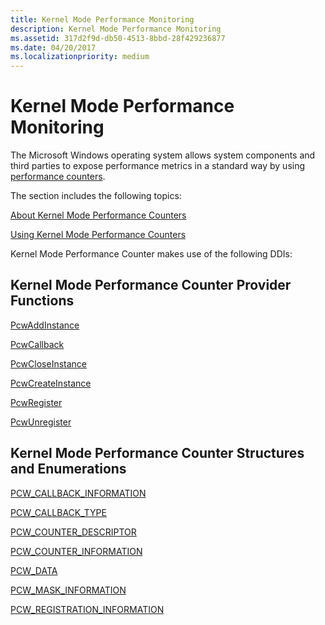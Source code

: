 ```yaml
---
title: Kernel Mode Performance Monitoring
description: Kernel Mode Performance Monitoring
ms.assetid: 317d2f9d-db50-4513-8bbd-28f429236877
ms.date: 04/20/2017
ms.localizationpriority: medium
---
```


# Kernel Mode Performance Monitoring

The Microsoft Windows operating system allows system components and third parties to expose performance metrics in a standard way by using [performance counters](https://go.microsoft.com/fwlink/p/?linkid=144442).

The section includes the following topics:

[About Kernel Mode Performance Counters](about-kernel-mode-performance-counters.md)

[Using Kernel Mode Performance Counters](using-kernel-mode-performance-counters.md)

Kernel Mode Performance Counter makes use of the following DDIs:

## Kernel Mode Performance Counter Provider Functions

[PcwAddInstance](https://docs.microsoft.com/windows-hardware/drivers/ddi/content/wdm/nf-wdm-pcwaddinstance)

[PcwCallback](https://docs.microsoft.com/windows-hardware/drivers/ddi/content/wdm/nc-wdm-pcw_callback)

[PcwCloseInstance](https://docs.microsoft.com/windows-hardware/drivers/ddi/content/wdm/nf-wdm-pcwcloseinstance)

[PcwCreateInstance](https://docs.microsoft.com/windows-hardware/drivers/ddi/content/wdm/nf-wdm-pcwcreateinstance)

[PcwRegister](https://docs.microsoft.com/windows-hardware/drivers/ddi/content/wdm/nf-wdm-pcwregister)

[PcwUnregister](https://docs.microsoft.com/windows-hardware/drivers/ddi/content/wdm/nf-wdm-pcwunregister)

## Kernel Mode Performance Counter Structures and Enumerations

[PCW_CALLBACK_INFORMATION](https://docs.microsoft.com/windows-hardware/drivers/ddi/content/wdm/ns-wdm-_pcw_callback_information)

[PCW_CALLBACK_TYPE](https://docs.microsoft.com/windows-hardware/drivers/ddi/content/wdm/ne-wdm-_pcw_callback_type)

[PCW_COUNTER_DESCRIPTOR](https://docs.microsoft.com/windows-hardware/drivers/ddi/content/wdm/ns-wdm-_pcw_counter_descriptor)

[PCW_COUNTER_INFORMATION](https://docs.microsoft.com/windows-hardware/drivers/ddi/content/wdm/ns-wdm-_pcw_counter_information)

[PCW_DATA](https://docs.microsoft.com/windows-hardware/drivers/ddi/content/wdm/ns-wdm-_pcw_counter_information)

[PCW_MASK_INFORMATION](https://docs.microsoft.com/windows-hardware/drivers/ddi/content/wdm/ns-wdm-_pcw_mask_information)

[PCW_REGISTRATION_INFORMATION](https://docs.microsoft.com/windows-hardware/drivers/ddi/content/wdm/ns-wdm-_pcw_registration_information)
